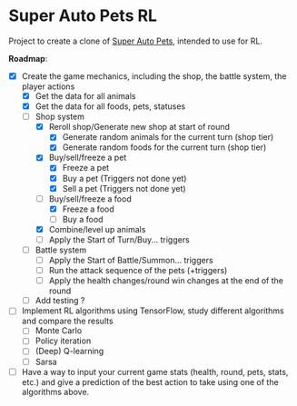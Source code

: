 # Super Auto Pets RL

Project to create a clone of [Super Auto Pets](https://teamwoodgames.com/), intended to use for RL.

**Roadmap**:

- [x] Create the game mechanics, including the shop, the battle system, the player actions
  - [x] Get the data for all animals
  - [x] Get the data for all foods, pets, statuses
  - [ ] Shop system
    - [x] Reroll shop/Generate new shop at start of round
      - [x] Generate random animals for the current turn (shop tier)
      - [x] Generate random foods for the current turn (shop tier)
    - [x] Buy/sell/freeze a pet
      - [x] Freeze a pet
      - [x] Buy a pet (Triggers not done yet)
      - [x] Sell a pet (Triggers not done yet)
    - [ ] Buy/sell/freeze a food
      - [x] Freeze a food
      - [ ] Buy a food
    - [x] Combine/level up animals
    - [ ] Apply the Start of Turn/Buy... triggers
  - [ ] Battle system
    - [ ] Apply the Start of Battle/Summon... triggers
    - [ ] Run the attack sequence of the pets (+triggers)
    - [ ] Apply the health changes/round win changes at the end of the round
  - [ ] Add testing ?

- [ ] Implement RL algorithms using TensorFlow, study different algorithms and compare the results
  - [ ] Monte Carlo
  - [ ] Policy iteration
  - [ ] (Deep) Q-learning
  - [ ] Sarsa

- [ ] Have a way to input your current game stats (health, round, pets, stats, etc.) and give a prediction of the best action to take using one of the algorithms above.
